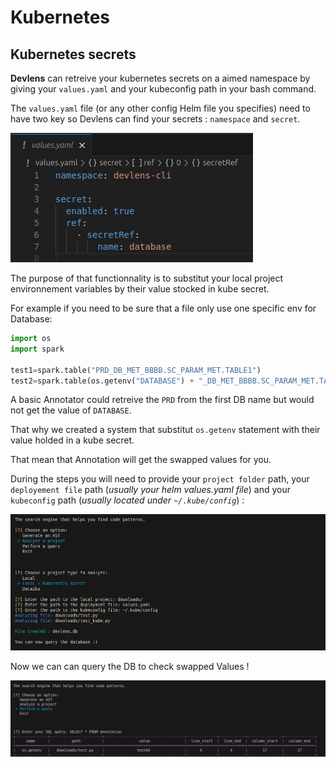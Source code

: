 # Kubernetes


## Kubernetes secrets 

**Devlens** can retreive your kubernetes secrets on a aimed namespace by giving your `values.yaml` and your kubeconfig path in your bash command.


The `values.yaml` file (or any other config Helm file you specifies) need to have two key so Devlens can find your secrets : `namespace` and `secret`.

![valuesyaml](/../static/img/kube/values.png?raw=true "valuesyaml")

The purpose of that functionnality is to substitut your local project environnement variables by their value stocked in kube secret.

For example if you need to be sure that a file only use one specific env for Database:

```python 
import os 
import spark

test1=spark.table("PRD_DB_MET_BBBB.SC_PARAM_MET.TABLE1")
test2=spark.table(os.getenv("DATABASE") + "_DB_MET_BBBB.SC_PARAM_MET.TABLE2")
```
A basic Annotator could retreive the `PRD` from the first DB name but would not get the value of `DATABASE`.

That why we created a system that substitut `os.getenv` statement with their value holded in a kube secret.

That mean that Annotation will get the swapped values for you.

During the steps you will need to provide your `project folder` path, your `deployement file` path (*usually your helm values.yaml file*) and your `kubeconfig` path (*usually located  under `~/.kube/config`*) :

![analyze](/../static/img/kube/analyze.png?raw=true "analyze")

Now we can can query the DB to check swapped Values !

![query](/../static/img/kube/query.png?raw=true "query")

